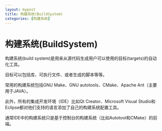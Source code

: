```yaml
---
layout: mypost
title: 构建系统(BuildSystem)
categories: [构建系统]
---
```


# 构建系统(BuildSystem)

构建系统(build system)是用来从源代码生成用户可以使用的目标(targets)的自动化工具。

目标可以包括库、可执行文件、或者生成的脚本等等。

常用的构建系统包括GNU Make、GNU autotools、CMake、Apache Ant（主要用于JAVA）。

此外，所有的集成开发环境（IDE）比如Qt Creator、Microsoft Visual Studio和Eclipse都对他们支持的语言添加了自己的构建系统配置工具。

通常IDE中的构建系统只是基于控制台的构建系统（比如Autotool和CMake）的前端。